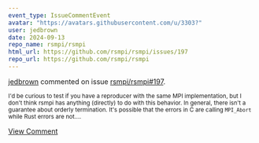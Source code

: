 ```yaml
---
event_type: IssueCommentEvent
avatar: "https://avatars.githubusercontent.com/u/3303?"
user: jedbrown
date: 2024-09-13
repo_name: rsmpi/rsmpi
html_url: https://github.com/rsmpi/rsmpi/issues/197
repo_url: https://github.com/rsmpi/rsmpi
---
```


<a href='https://github.com/jedbrown' target='_blank'>jedbrown</a> commented on issue <a href='https://github.com/rsmpi/rsmpi/issues/197' target='_blank'>rsmpi/rsmpi#197</a>.

<small>I'd be curious to test if you have a reproducer with the same MPI implementation, but I don't think rsmpi has anything (directly) to do with this behavior. In general, there isn't a guarantee about orderly termination. It's possible that the errors in C are calling `MPI_Abort` while Rust errors are not....</small>

<a href='https://github.com/rsmpi/rsmpi/issues/197' target='_blank'>View Comment</a>